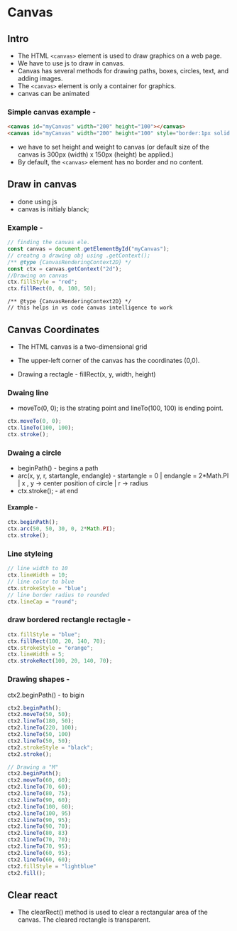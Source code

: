 # Canvas

## Intro
- The HTML `<canvas>` element is used to draw graphics on a web page.
- We have to use js to draw in canvas.
- Canvas has several methods for drawing paths, boxes, circles, text, and adding images.
- The `<canvas>` element is only a container for graphics.
- canvas can be animated

### Simple canvas example -
```html
<canvas id="myCanvas" width="200" height="100"></canvas>
<canvas id="myCanvas" width="200" height="100" style="border:1px solid #000000;"></canvas>
```
- we have to set height and weight to canvas (or default size of the canvas is 300px (width) x 150px (height) be applied.)
- By default, the `<canvas>` element has no border and no content.

## Draw in canvas
- done using js
- canvas is initialy blanck;

### Example - 
```js
// finding the canvas ele.
const canvas = document.getElementById("myCanvas");
// creatng a drawing obj using .getContext();
/** @type {CanvasRenderingContext2D} */
const ctx = canvas.getContext("2d");
//Drawing on canvas
ctx.fillStyle = "red";
ctx.fillRect(0, 0, 100, 50);
```
```
/** @type {CanvasRenderingContext2D} */ 
// this helps in vs code canvas intelligence to work 
```

## Canvas Coordinates
- The HTML canvas is a two-dimensional grid
- The upper-left corner of the canvas has the coordinates (0,0).

- Drawing a rectagle - fillRect(x, y, width, height)

### Dwaing line 
- moveTo(0, 0); is the strating point and lineTo(100, 100) is ending point.
```js 
ctx.moveTo(0, 0);
ctx.lineTo(100, 100);
ctx.stroke();
```

### Dwaing a circle 
- beginPath() - begins a path
- arc(x, y, r, startangle, endangle) - startangle = 0 | endangle = 2*Math.PI | x , y -> center position of circle | r -> radius
- ctx.stroke(); - at end

#### Example - 
```js
ctx.beginPath();
ctx.arc(50, 50, 30, 0, 2*Math.PI);
ctx.stroke();
```

### Line styleing 

```js
// line width to 10
ctx.lineWidth = 10;
// line color to blue
ctx.strokeStyle = "blue";
// line border radius to rounded
ctx.lineCap = "round";
```

### draw bordered rectangle rectagle -
```js
ctx.fillStyle = "blue";
ctx.fillRect(100, 20, 140, 70);
ctx.strokeStyle = "orange";
ctx.lineWidth = 5;
ctx.strokeRect(100, 20, 140, 70);
```

### Drawing shapes -
ctx2.beginPath() - to bigin
```js
ctx2.beginPath();
ctx2.moveTo(50, 50);
ctx2.lineTo(180, 50);
ctx2.lineTo(220, 100);
ctx2.lineTo(50, 100)
ctx2.lineTo(50, 50);
ctx2.strokeStyle = "black";
ctx2.stroke();
```

```js
// Drawing a "M"
ctx2.beginPath();
ctx2.moveTo(60, 60);
ctx2.lineTo(70, 60);
ctx2.lineTo(80, 75);
ctx2.lineTo(90, 60);
ctx2.lineTo(100, 60);
ctx2.lineTo(100, 95)
ctx2.lineTo(90, 95);
ctx2.lineTo(90, 70);
ctx2.lineTo(80, 83)
ctx2.lineTo(70, 70);
ctx2.lineTo(70, 95);
ctx2.lineTo(60, 95);
ctx2.lineTo(60, 60);
ctx2.fillStyle = "lightblue"
ctx2.fill(); 
```

## Clear react
- The clearRect() method is used to clear a rectangular area of the canvas. The cleared rectangle is transparent.